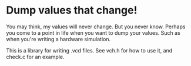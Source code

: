 # Dump values that change!

You may think, my values will never change.  But you never know.
Perhaps you come to a point in life when you want to dump your values.
Such as when you're writing a hardware simulation.

This is a library for writing .vcd files.  See vch.h for how to use
it, and check.c for an example.
